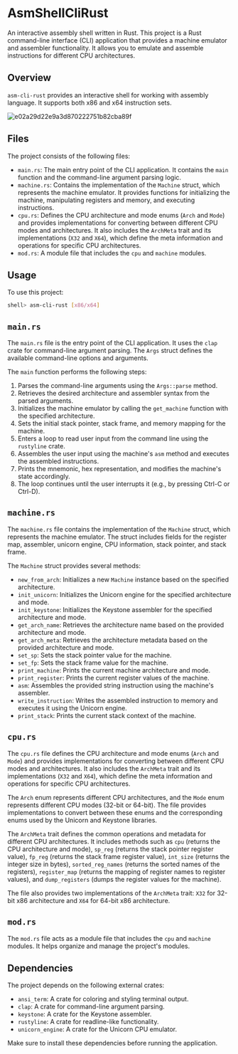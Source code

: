 # AsmShellCliRust
 
An interactive assembly shell written in Rust. This project is a Rust command-line interface (CLI) application that provides a machine emulator and assembler functionality. It allows you to emulate and assemble instructions for different CPU architectures.


## Overview

`asm-cli-rust` provides an interactive shell for working with assembly language. It supports both x86 and x64 instruction sets.

![e02a29d22e9a3d870222751b82cba89f](https://github.com/Shahupdates/AsmShellCliRust/assets/120000782/d416321e-78eb-4b07-9981-5dd424df33b9)

## Files

The project consists of the following files:

- `main.rs`: The main entry point of the CLI application. It contains the `main` function and the command-line argument parsing logic.
- `machine.rs`: Contains the implementation of the `Machine` struct, which represents the machine emulator. It provides functions for initializing the machine, manipulating registers and memory, and executing instructions.
- `cpu.rs`: Defines the CPU architecture and mode enums (`Arch` and `Mode`) and provides implementations for converting between different CPU modes and architectures. It also includes the `ArchMeta` trait and its implementations (`X32` and `X64`), which define the meta information and operations for specific CPU architectures.
- `mod.rs`: A module file that includes the `cpu` and `machine` modules.

## Usage

To use this project:

```sh
shell> asm-cli-rust [x86/x64]
```


## `main.rs`

The `main.rs` file is the entry point of the CLI application. It uses the `clap` crate for command-line argument parsing. The `Args` struct defines the available command-line options and arguments.

The `main` function performs the following steps:

1. Parses the command-line arguments using the `Args::parse` method.
2. Retrieves the desired architecture and assembler syntax from the parsed arguments.
3. Initializes the machine emulator by calling the `get_machine` function with the specified architecture.
4. Sets the initial stack pointer, stack frame, and memory mapping for the machine.
5. Enters a loop to read user input from the command line using the `rustyline` crate.
6. Assembles the user input using the machine's `asm` method and executes the assembled instructions.
7. Prints the mnemonic, hex representation, and modifies the machine's state accordingly.
8. The loop continues until the user interrupts it (e.g., by pressing Ctrl-C or Ctrl-D).

## `machine.rs`

The `machine.rs` file contains the implementation of the `Machine` struct, which represents the machine emulator. The struct includes fields for the register map, assembler, unicorn engine, CPU information, stack pointer, and stack frame.

The `Machine` struct provides several methods:

- `new_from_arch`: Initializes a new `Machine` instance based on the specified architecture.
- `init_unicorn`: Initializes the Unicorn engine for the specified architecture and mode.
- `init_keystone`: Initializes the Keystone assembler for the specified architecture and mode.
- `get_arch_name`: Retrieves the architecture name based on the provided architecture and mode.
- `get_arch_meta`: Retrieves the architecture metadata based on the provided architecture and mode.
- `set_sp`: Sets the stack pointer value for the machine.
- `set_fp`: Sets the stack frame value for the machine.
- `print_machine`: Prints the current machine architecture and mode.
- `print_register`: Prints the current register values of the machine.
- `asm`: Assembles the provided string instruction using the machine's assembler.
- `write_instruction`: Writes the assembled instruction to memory and executes it using the Unicorn engine.
- `print_stack`: Prints the current stack context of the machine.

## `cpu.rs`

The `cpu.rs` file defines the CPU architecture and mode enums (`Arch` and `Mode`) and provides implementations for converting between different CPU modes and architectures. It also includes the `ArchMeta` trait and its implementations (`X32` and `X64`), which define the meta information and operations for specific CPU architectures.

The `Arch` enum represents different CPU architectures, and the `Mode` enum represents different CPU modes (32-bit or 64-bit). The file provides implementations to convert between these enums and the corresponding enums used by the Unicorn and Keystone libraries.

The `ArchMeta` trait defines the common operations and metadata for different CPU architectures. It includes methods such as `cpu` (returns the CPU architecture and mode), `sp_reg` (returns the stack pointer register value), `fp_reg` (returns the stack frame register value), `int_size` (returns the integer size in bytes), `sorted_reg_names` (returns the sorted names of the registers), `register_map` (returns the mapping of register names to register values), and `dump_registers` (dumps the register values for the machine).

The file also provides two implementations of the `ArchMeta` trait: `X32` for 32-bit x86 architecture and `X64` for 64-bit x86 architecture.

## `mod.rs`

The `mod.rs` file acts as a module file that includes the `cpu` and `machine` modules. It helps organize and manage the project's modules.

## Dependencies

The project depends on the following external crates:

- `ansi_term`: A crate for coloring and styling terminal output.
- `clap`: A crate for command-line argument parsing.
- `keystone`: A crate for the Keystone assembler.
- `rustyline`: A crate for readline-like functionality.
- `unicorn_engine`: A crate for the Unicorn CPU emulator.

Make sure to install these dependencies before running the application.


